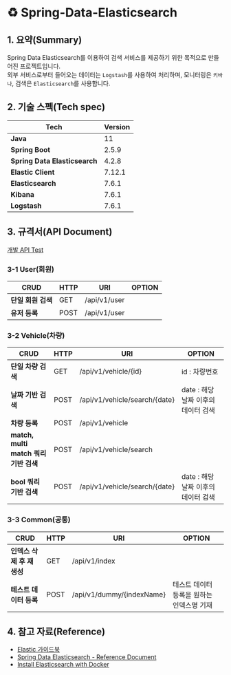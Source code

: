 # ♻ Spring-Data-Elasticsearch

## 1. 요약(Summary)

Spring Data Elasticsearch를 이용하여 검색 서비스를 제공하기 위한 목적으로 만들어진 프로젝트입니다.  
외부 서비스로부터 들어오는 데이터는 `Logstash`를 사용하여 처리하며, 모니터링은 `키바나`, 검색은 `Elasticsearch`를 사용합니다.  

## 2. 기술 스펙(Tech spec)

| Tech                         | Version |
|------------------------------|---------|
| **Java**                     | 11      |
| **Spring Boot**              | 2.5.9   |
| **Spring Data Elasticsearch** | 4.2.8   |
| **Elastic Client**           | 7.12.1  |
| **Elasticsearch**            | 7.6.1   |
| **Kibana**                   | 7.6.1   |
| **Logstash**                 | 7.6.1   |

## 3. 규격서(API Document)

[개발 API Test](./doc/postman/spring_data_elasitcsearch.postman_collection.json)

### 3-1 User(회원)

| CRUD             |HTTP| URI                            | OPTION |
|------------------|---|--------------------------------|--------|
| **단일 회원 검색**     |GET| /api/v1/user                   |        | 
| **유저 등록**        |POST| /api/v1/user                   |        |

### 3-2 Vehicle(차량)

| CRUD                            |HTTP| URI                          | OPTION                  |
|---------------------------------|---|------------------------------|-------------------------|
| **단일 차량 검색**                    |GET| /api/v1/vehicle/{id}         | id : 차량번호               |
| **날짜 기반 검색**                    |POST| /api/v1/vehicle/search/{date} | date : 해당 날짜 이후의 데이터 검색 |
| **차량 등록**                       |POST| /api/v1/vehicle |                         |
| **match, multi match 쿼리 기반 검색** |POST| /api/v1/vehicle/search |                         |
| **bool 쿼리 기반 검색**               |POST| /api/v1/vehicle/search/{date} | date : 해당 날짜 이후의 데이터 검색                        |

### 3-3 Common(공통)

| CRUD            |HTTP| URI               | OPTION                  |
|-----------------|---|-------------------|-------------------------|
| **인덱스 삭제 후 재생성** |GET| /api/v1/index     |                         | 
| **테스트 데이터 등록**  |POST| /api/v1/dummy/{indexName} | 테스트 데이터 등록을 원하는 인덱스명 기재 |

## 4. 참고 자료(Reference)

- [Elastic 가이드북](https://app.gather.town/invite?token=R9SyULHNgX2gvZXaYhz9H6iNkqepPAzq)
- [Spring Data Elasticsearch - Reference Document](https://docs.spring.io/spring-data/elasticsearch/docs/current/reference/html/#preface.versions)
- [Install Elasticsearch with Docker](https://www.elastic.co/guide/en/elasticsearch/reference/current/docker.html)